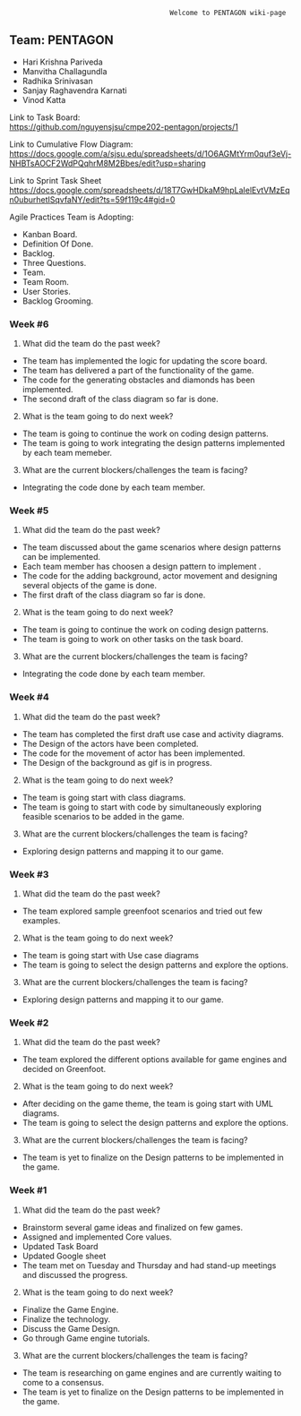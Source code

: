                                                   
                                         
                                                     
                                           
                                            Welcome to PENTAGON wiki-page
## Team: PENTAGON
* Hari Krishna Pariveda
* Manvitha Challagundla
* Radhika Srinivasan
* Sanjay Raghavendra Karnati
* Vinod Katta

Link to Task Board:<br>
<a>https://github.com/nguyensjsu/cmpe202-pentagon/projects/1</a>

Link to Cumulative Flow Diagram:<br>
<a>https://docs.google.com/a/sjsu.edu/spreadsheets/d/1O6AGMtYrm0quf3eVj-NHBTsAOCF2WdPQqhrM8M2Bbes/edit?usp=sharing</a> 

Link to Sprint Task Sheet
<a>https://docs.google.com/spreadsheets/d/18T7GwHDkaM9hpLaIelEvtVMzEqn0uburhetISqvfaNY/edit?ts=59f119c4#gid=0</a>


Agile Practices Team is Adopting:<br>
* Kanban Board.
* Definition Of Done.
* Backlog.
* Three Questions.
* Team.
* Team Room.
* User Stories.
* Backlog Grooming.

### Week #6
1.  What did the team do the past week?
* The team has implemented the logic for updating the score board.
* The team has delivered a part of the functionality of the game.
* The code for the generating obstacles and diamonds has been implemented.
* The second draft of the class diagram so far is done.


2.  What is the team going to do next week?
* The team is going to continue the work on coding design patterns.
* The team is going to work integrating the design patterns implemented by each team memeber. 

3.  What are the current blockers/challenges the team is facing?
* Integrating the code done by each team member.

### Week #5
1.  What did the team do the past week?
* The team discussed about the game scenarios where design patterns can be implemented.
* Each team member has choosen a design pattern to implement .
* The code for the adding background, actor movement and designing several objects of the game is done.
* The first draft of the class diagram so far is done.


2.  What is the team going to do next week?
* The team is going to continue the work on coding design patterns.
* The team is going to work on other tasks on the task board. 

3.  What are the current blockers/challenges the team is facing?
* Integrating the code done by each team member.

### Week #4
1.  What did the team do the past week?
* The team has completed the first draft use case and activity diagrams.
* The Design of the actors have been completed.
* The code for the movement of actor has been implemented.
* The Design of the background as gif  is in progress.


2.  What is the team going to do next week?
* The team is going start with class diagrams.
* The team is going to start with code by simultaneously exploring feasible scenarios to be added in the game. 

3.  What are the current blockers/challenges the team is facing?
* Exploring design patterns and mapping it to our game.

### Week #3
1.  What did the team do the past week?
* The team explored sample greenfoot scenarios and tried out few examples.

2.  What is the team going to do next week?
* The team is going start with Use case diagrams
* The team is going to select the design patterns and explore the options. 

3.  What are the current blockers/challenges the team is facing?
* Exploring design patterns and mapping it to our game.


### Week #2
1.  What did the team do the past week?
* The team explored the different options available for game engines and decided on Greenfoot.

2.  What is the team going to do next week?
* After deciding on the game theme, the team is going start with UML diagrams.
* The team is going to select the design patterns and explore the options. 

3.  What are the current blockers/challenges the team is facing?
* The team is yet to finalize on the Design patterns to be implemented in the game.

### Week #1
1.  What did the team do the past week?
* Brainstorm several game ideas and finalized on few games.
* Assigned  and implemented Core values.
* Updated Task Board
* Updated Google sheet
* The team met on Tuesday and Thursday and had stand-up meetings and discussed the progress.

2.  What is the team going to do next week?
* Finalize the Game Engine.
* Finalize the technology. 
* Discuss the Game Design.
* Go through Game engine tutorials.

3.  What are the current blockers/challenges the team is facing?
* The team is researching on game engines and are currently waiting to come to a consensus. 
* The team is yet to finalize on the Design patterns to be implemented in the game. 
